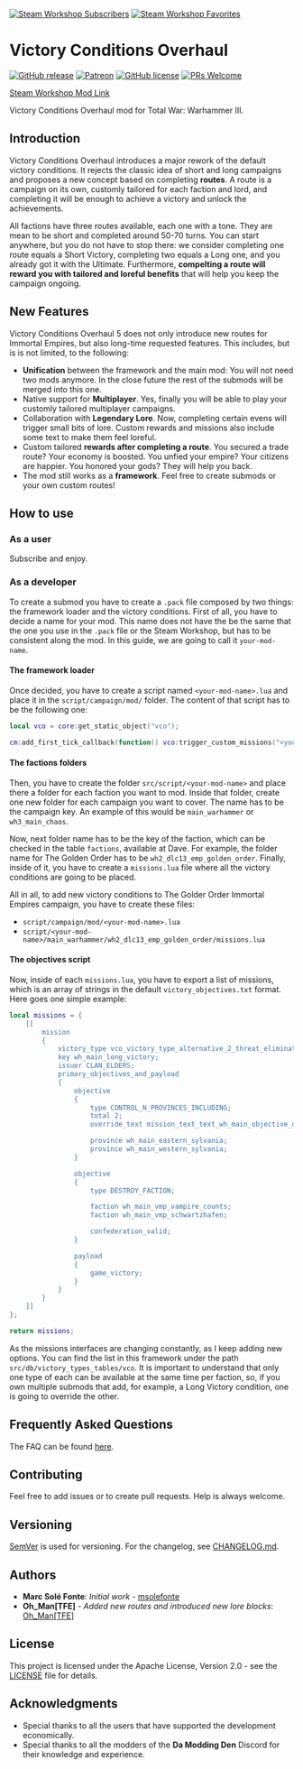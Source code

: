 [![Steam Workshop Subscribers](https://img.shields.io/endpoint?style=for-the-badge&url=https%3A%2F%2Fshieldsio-steam-workshop.jross.me%2F2858059010%2Fsubscriptions-text)](https://steamcommunity.com/sharedfiles/filedetails/?id=2858059010)
[![Steam Workshop Favorites](https://img.shields.io/endpoint?style=for-the-badge&url=https%3A%2F%2Fshieldsio-steam-workshop.jross.me%2F2858059010%2Ffavourites-text)](https://steamcommunity.com/sharedfiles/filedetails/?id=2858059010)

# Victory Conditions Overhaul

[![GitHub release](https://img.shields.io/github/release/msolefonte/vco.svg?style=flat)](https://GitHub.com/msolefonte/vco/releases/)
[![Patreon](https://img.shields.io/endpoint.svg?url=https%3A%2F%2Fshieldsio-patreon.vercel.app%2Fapi%3Fusername%3Dwolfylpdc%26type%3Dpatrons&style=flat)](https://www.patreon.com/wolfylpdc)
[![GitHub license](https://img.shields.io/github/license/msolefonte/vco?style=flat)](https://github.com/msolefonte/vco/blob/master/LICENSE)
[![PRs Welcome](https://img.shields.io/badge/PRs-welcome-brightgreen.svg?style=flat)](http://makeapullrequest.com)

[Steam Workshop Mod Link](https://steamcommunity.com/workshop/filedetails/?id=2858059010)

Victory Conditions Overhaul mod for Total War: Warhammer III.

## Introduction

Victory Conditions Overhaul introduces a major rework of the default victory conditions. It rejects the classic idea of
short and long campaigns and proposes a new concept based on completing **routes**. A route is a campaign on its own, 
customly tailored for each faction and lord, and completing it will be enough to achieve a victory and unlock the 
achievements. 

All factions have three routes available, each one with a tone. They are mean to be short and completed around 50-70
turns. You can start anywhere, but you do not have to stop there: we consider completing one route equals a Short
Victory, completing two equals a Long one, and you already got it with the Ultimate. Furthermore, **compelting a route 
will reward you with tailored and loreful benefits** that will help you keep the campaign ongoing.

## New Features

Victory Conditions Overhaul 5 does not only introduce new routes for Immortal Empires, but also long-time requested 
features. This includes, but is is not limited, to the following:

* **Unification** between the framework and the main mod: You will not need two mods anymore. In the close future the 
rest of the submods will be merged into this one.
* Native support for **Multiplayer**. Yes, finally you will be able to play your customly tailored multiplayer 
campaigns. 
* Collaboration with **Legendary Lore**. Now, completing certain evens will trigger small bits of lore. Custom rewards 
and missions also include some text to make them feel loreful.
* Custom tailored **rewards after completing a route**. You secured a trade route? Your economy is boosted. You unfied 
your empire? Your citizens are happier. You honored your gods? They will help you back.
* The mod still works as a **framework**. Feel free to create submods or your own custom routes!

## How to use

### As a user

Subscribe and enjoy.

### As a developer

To create a submod you have to create a `.pack` file composed by two things: the framework loader and the victory
conditions. First of all, you have to decide a name for your mod. This name does not have the be the same that the
one you use in the `.pack` file or the Steam Workshop, but has to be consistent along the mod. In this guide, we are
going to call it `your-mod-name`.

#### The framework loader

Once decided, you have to create a script named `<your-mod-name>.lua` and place it in the `script/campaign/mod/` folder.
The content of that script has to be the following one:

```lua
local vco = core:get_static_object("vco");

cm:add_first_tick_callback(function() vco:trigger_custom_missions("<your-mod-name>") end);
```

#### The factions folders

Then, you have to create the folder `src/script/<your-mod-name>` and place there a folder for each faction you want to 
mod. Inside that folder, create one new folder for each campaign you want to cover. The name has to be the campaign key.
An example of this would be `main_warhammer` or `wh3_main_chaos`.

Now, next folder name has to be the key of the faction, which can be checked in the table `factions`, available at Dave. 
For example, the folder name for The Golden Order has to be `wh2_dlc13_emp_golden_order`. Finally, inside of it, you 
have to create a `missions.lua` file where all the victory conditions are going to be placed.

All in all, to add new victory conditions to The Golder Order Immortal Empires campaign, you have to create these files:

* `script/campaign/mod/<your-mod-name>.lua`
* `script/<your-mod-name>/main_warhammer/wh2_dlc13_emp_golden_order/missions.lua`

#### The objectives script

Now, inside of each `missions.lua`, you have to export a list of missions, which is an array of strings in the default
`victory_objectives.txt` format. Here goes one simple example:

```lua
local missions = {
    [[
 		mission
		{
			victory_type vco_victory_type_alternative_2_threat_elimination;
			key wh_main_long_victory;
			issuer CLAN_ELDERS;
			primary_objectives_and_payload
			{
				objective
				{
					type CONTROL_N_PROVINCES_INCLUDING;
					total 2;
					override_text mission_text_text_wh_main_objective_override_empire_sylvania;

					province wh_main_eastern_sylvania;
					province wh_main_western_sylvania;
				}

				objective
                {
                    type DESTROY_FACTION;

                    faction wh_main_vmp_vampire_counts;
                    faction wh_main_vmp_schwartzhafen;

                    confederation_valid;
                }

				payload
				{
					game_victory;
				}
			}
		}
    ]]
};

return missions;
```

As the missions interfaces are changing constantly, as I keep adding new options. You can find the list in this 
framework under the path `src/db/victory_types_tables/vco`. It is important to understand that only one type of each
can be available at the same time per faction, so, if you own multiple submods that add, for example, a Long Victory
condition, one is going to override the other.

## Frequently Asked Questions

The FAQ can be found [here](https://www.github.com/msolefonte/tww2-vco2-framework/docs/faq.md).

## Contributing

Feel free to add issues or to create pull requests. Help is always welcome.

## Versioning

[SemVer](http://semver.org/) is used for versioning. For the changelog, see [CHANGELOG.md](CHANGELOG.md).

## Authors

* **Marc Solé Fonte**: *Initial work* - [msolefonte](https://github.com/msolefonte)
* **Oh_Man[TFE]** - *Added new routes and introduced new lore blocks*: [Oh_Man[TFE]](https://steamcommunity.com/profiles/76561197972445688/)

## License

This project is licensed under the Apache License, Version 2.0 - see the [LICENSE](LICENSE) file for details.

## Acknowledgments

* Special thanks to all the users that have supported the development economically.
* Special thanks to all the modders of the **Da Modding Den** Discord for their knowledge and experience.
